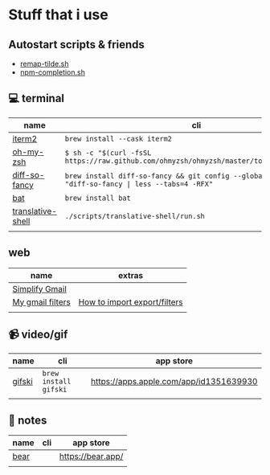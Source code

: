 # Stuff that i use

## Autostart scripts & friends

- [remap-tilde.sh](./scripts/remap-tilde/run.sh)
- [npm-completion.sh](./scripts/npm-completion/run.sh)

## 💻 terminal

| name                                                            | cli                                                                                                  |
| --------------------------------------------------------------- | ---------------------------------------------------------------------------------------------------- |
| [iterm2](https://iterm2.com/)                                   | `brew install --cask iterm2`                                                                         |
| [oh-my-zsh](https://ohmyz.sh/)                                  | `$ sh -c "$(curl -fsSL https://raw.github.com/ohmyzsh/ohmyzsh/master/tools/install.sh)"`             |
| [diff-so-fancy](https://github.com/so-fancy/diff-so-fancy)      | `brew install diff-so-fancy && git config --global core.pager "diff-so-fancy \| less --tabs=4 -RFX"` |
| [bat](https://github.com/sharkdp/bat)                           | `brew install bat`                                                                                   |
| [translative-shell](https://github.com/soimort/translate-shell) | `./scripts/translative-shell/run.sh`                                                                 |
|                                                                 |                                                                                                      |

## web

| name                                         | extras                                                                                                                                        |
| -------------------------------------------- | --------------------------------------------------------------------------------------------------------------------------------------------- |
| [Simplify Gmail](http://simpl.fyi/)          |                                                                                                                                               |
| [My gmail filters](./assets/mailFilters.xml) | [How to import export/filters](https://sites.google.com/a/chatham.k12.nc.us/chatham-goes-google/home/gmail---exporting-and-importing-filters) |
|                                              |                                                                                                                                               |

## 📹 video/gif

| name                                           | cli                   | app store                               |
| ---------------------------------------------- | --------------------- | --------------------------------------- |
| [gifski](https://github.com/ImageOptim/gifski) | `brew install gifski` | https://apps.apple.com/app/id1351639930 |
|                                                |                       |                                         |

## 📝 notes

| name                      | cli | app store         |
| ------------------------- | --- | ----------------- |
| [bear](https://bear.app/) |     | https://bear.app/ |
|                           |     |                   |
